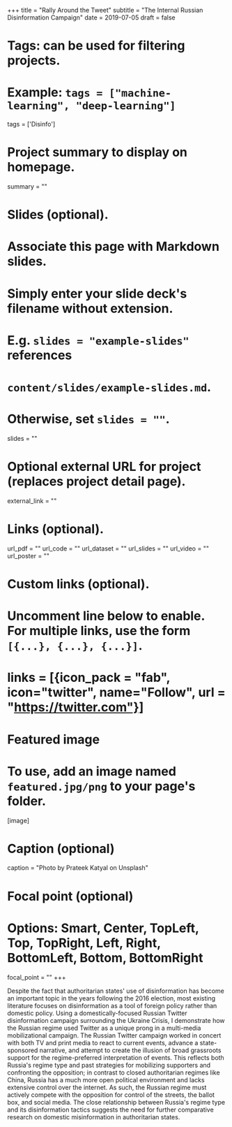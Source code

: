 +++
title = "Rally Around the Tweet"
subtitle = "The Internal Russian Disinformation Campaign"
date = 2019-07-05
draft = false

# Tags: can be used for filtering projects.
# Example: `tags = ["machine-learning", "deep-learning"]`
tags = ['Disinfo']

# Project summary to display on homepage.
summary = ""

# Slides (optional).
#   Associate this page with Markdown slides.
#   Simply enter your slide deck's filename without extension.
#   E.g. `slides = "example-slides"` references 
#   `content/slides/example-slides.md`.
#   Otherwise, set `slides = ""`.
slides = ""

# Optional external URL for project (replaces project detail page).
external_link = ""

# Links (optional).
url_pdf = ""
url_code = ""
url_dataset = ""
url_slides = ""
url_video = ""
url_poster = ""

# Custom links (optional).
#   Uncomment line below to enable. For multiple links, use the form `[{...}, {...}, {...}]`.
# links = [{icon_pack = "fab", icon="twitter", name="Follow", url = "https://twitter.com"}]

# Featured image
# To use, add an image named `featured.jpg/png` to your page's folder. 
[image]
  # Caption (optional)
  caption = "Photo by Prateek Katyal on Unsplash"

  # Focal point (optional)
  # Options: Smart, Center, TopLeft, Top, TopRight, Left, Right, BottomLeft, Bottom, BottomRight
  focal_point = ""
+++

Despite the fact that authoritarian states' use of disinformation has become an important topic in the years following the 2016 election, most existing literature focuses on disinformation as a tool of foreign policy rather than domestic policy. Using a domestically-focused Russian Twitter disinformation campaign surrounding the Ukraine Crisis, I demonstrate how the Russian regime used Twitter as a unique prong in a multi-media mobilizational campaign. The Russian Twitter campaign worked in concert with both TV and print media to react to current events, advance a state-sponsored narrative, and attempt to create the illusion of broad grassroots support for the regime-preferred interpretation of events. This reflects both Russia's regime type and past strategies for mobilizing supporters and confronting the opposition; in contrast to closed authoritarian regimes like China, Russia has a much more open political environment and lacks extensive control over the internet. As such, the Russian regime must actively compete with the opposition for control of the streets, the ballot box, and social media. The close relationship between Russia's regime type and its disinformation tactics suggests the need for further comparative research on domestic misinformation in authoritarian states.
